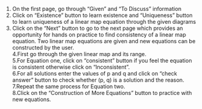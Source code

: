 1. On the first page, go through “Given”  and “To Discuss” information <br>
2. Click on “Existence” button to learn existence and “Uniqueness” button  to learn uniqueness of a linear map equation through the given diagrams <br>
3. Click on the “Next” button to go to the next page which provides an opportunity for hands on practice to find consistency of a linear map equation. Two linear map equations are given and new equations can be constructed by the user. <br>
4.First go through the given linear map and its range. <br>
5.For Equation one, click on “consistent” button if you feel the equation is consistent otherwise click on “Inconsistent”.<br>
6.For all solutions enter the values of p and q and click on “check answer” button to check whether (p, q) is a solution and the reason.<br>
7.Repeat the same process for  Equation two.<br>
8.Click on the “Construction of More Equations” button to practice with new equations. 
